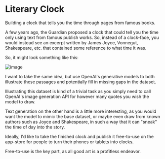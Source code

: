 # Literary Clock
Building a clock that tells you the time through pages from famous books.


A few years ago, the Guardian proposed a clock that could tell you the time only using text from famous publish works. So, instead of a clock-face, you would instead see an excerpt written by James Joyce, Vonnegut, Shakespeare, etc. that contained some reference to what time it was. 

So, it might look something like this:

![image](https://user-images.githubusercontent.com/49100740/211166126-b43048e4-515c-4256-8fbe-ed01076abbeb.png)



I want to take the same idea, but use OpenAI's generative models to both illustrate these passages and potentially fill in missing gaps in the dataset.

Illustrating this dataset is kind of a trivial task as you simply need to call OpenAI's image generation API for however many quotes you wish the model to draw. 

Text generation on the other hand is a little more interesting, as you would want the model to mimic the base dataset, or maybe even draw from known authors such as Joyce and Shakespeare, in such a way that it can "sneak" the time of day into the story. 



Ideally, I'd like to take the finished clock and publish it free-to-use on the app-store for people to turn their phones or tablets into clocks. 


Free-to-use is the key part, as all good art is a profitless endeavor. 
